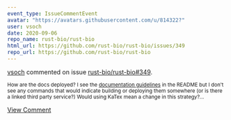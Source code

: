 ```yaml
---
event_type: IssueCommentEvent
avatar: "https://avatars.githubusercontent.com/u/814322?"
user: vsoch
date: 2020-09-06
repo_name: rust-bio/rust-bio
html_url: https://github.com/rust-bio/rust-bio/issues/349
repo_url: https://github.com/rust-bio/rust-bio
---
```


<a href='https://github.com/vsoch' target='_blank'>vsoch</a> commented on issue <a href='https://github.com/rust-bio/rust-bio/issues/349' target='_blank'>rust-bio/rust-bio#349</a>.

<small>How are the docs deployed? I see the [documentation guidelines](https://github.com/rust-bio/rust-bio#documentation-guidelines) in the README but I don't see any commands that would indicate building or deploying them somewhere (or is there a linked third party service?) Would using KaTex mean a change in this strategy?...</small>

<a href='https://github.com/rust-bio/rust-bio/issues/349' target='_blank'>View Comment</a>
